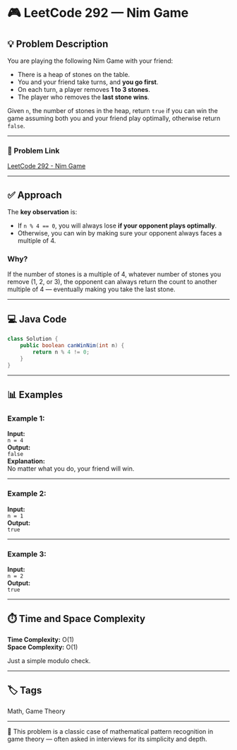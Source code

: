# 🎮 LeetCode 292 — Nim Game

## 💡 Problem Description

You are playing the following Nim Game with your friend:

- There is a heap of stones on the table.
- You and your friend take turns, and **you go first**.
- On each turn, a player removes **1 to 3 stones**.
- The player who removes the **last stone wins**.

Given `n`, the number of stones in the heap, return `true` if you can win the game assuming both you and your friend play optimally, otherwise return `false`.

---

### 🔗 Problem Link

[LeetCode 292 - Nim Game](https://leetcode.com/problems/nim-game/)

---

## ✅ Approach

The **key observation** is:
- If `n % 4 == 0`, you will always lose **if your opponent plays optimally**.
- Otherwise, you can win by making sure your opponent always faces a multiple of 4.

### Why?
If the number of stones is a multiple of 4, whatever number of stones you remove (1, 2, or 3), the opponent can always return the count to another multiple of 4 — eventually making you take the last stone.

---

## 💻 Java Code

```java
class Solution {
    public boolean canWinNim(int n) {
        return n % 4 != 0;
    }
}
```

---

## 📊 Examples

### Example 1:

**Input:**  
`n = 4`  
**Output:**  
`false`  
**Explanation:**  
No matter what you do, your friend will win.

---

### Example 2:

**Input:**  
`n = 1`  
**Output:**  
`true`

---

### Example 3:

**Input:**  
`n = 2`  
**Output:**  
`true`

---

## ⏱️ Time and Space Complexity

**Time Complexity:** O(1)  
**Space Complexity:** O(1)  

Just a simple modulo check.

---

## 🏷️ Tags

Math, Game Theory

---

📌 This problem is a classic case of mathematical pattern recognition in game theory — often asked in interviews for its simplicity and depth.
